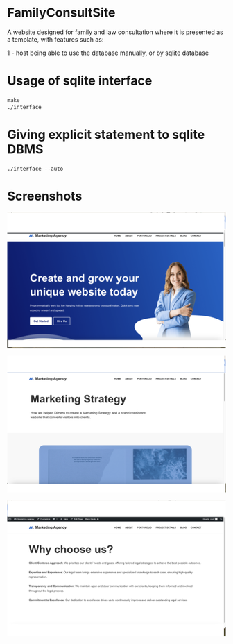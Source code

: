 # FamilyConsultSite

A website designed for family and law consultation where it is    presented as  a template,  with features such as:

1 - host being able to use the database manually, or by sqlite database

# Usage of sqlite interface
```
make 
./interface
```


# Giving explicit statement to sqlite DBMS 

```
./interface --auto
```

# Screenshots 



![alt text](images/Image2.png)


![alt text](images/image1.png)

![alt text](images/image3.png)
